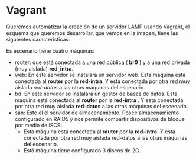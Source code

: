 # Vagrant
Queremos automatizar la creación de un servidor LAMP usando Vagrant, el esquema que queremos desarrollar, que vemos en la imagen, tiene las siguientes características:

Es escenario tiene cuatro máquinas:

- router: que está conectada a una red pública ( **br0** ) y a una red privada (muy aislada) **red_intra**.
- web: En este servidor se instalará un servidor web. Esta máquina está conectada al **router** por la **red-intra**. Y esta conectada por otra red muy aislada *red-datos* a las otras máquinas del escenario.
- bd: En este servidor se instalará un gestor de bases de datos. Esta máquina está conectada al **router** por la **red-intra** . Y esta conectada por otra red muy aislada **red-datos** a las otras máquinas del escenario.
- san: Este el el servidor de almacenamiento. Posee almacenamiento configurado en RAID5 y nos permite compartir dispositivos de bloque por medio de iSCSI.
  - Esta máquina está conectada al **router** por la **red-intra**. Y esta conectada por otra red muy aislada red-datos a las otras máquinas del escenario.
  - Está máquina tiene configurado 3 discos de 2G.
